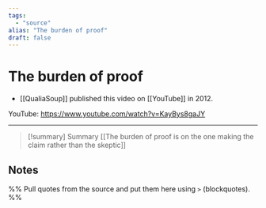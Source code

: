 ```yaml
---
tags:
  - "source"
alias: "The burden of proof"
draft: false
---
```

# The burden of proof

- [[QualiaSoup]] published this video on [[YouTube]] in 2012.

YouTube: https://www.youtube.com/watch?v=KayBys8gaJY

---

> [!summary] Summary
> [[The burden of proof is on the one making the claim rather than the skeptic]]

## Notes
%% Pull quotes from the source and put them here using `>` (blockquotes). %%
